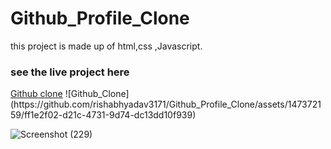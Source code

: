 # Github_Profile_Clone
this project is made up of html,css ,Javascript.
<h3>see the live project here </h3> <a href ="https://rishabhyadav3171.github.io/Github_Profile_Clone/">Github clone</a>
![Github_Clone](https://github.com/rishabhyadav3171/Github_Profile_Clone/assets/147372159/ff1e2f02-d21c-4731-9d74-dc13dd10f939)

![Screenshot (229)](https://github.com/rishabhyadav3171/Github_Profile_Clone/assets/147372159/86069bd9-2b7d-4716-84bb-5acfb455affa)


